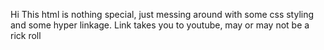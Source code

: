 Hi
This html is nothing special, just messing around with some css styling and some hyper linkage. 
Link takes you to youtube, may or may not be a rick roll
